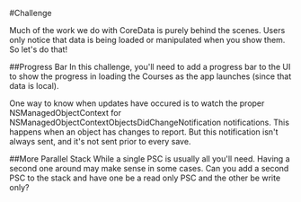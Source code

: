 
#Challenge

Much of the work we do with CoreData is purely behind the scenes. Users only notice that data is being loaded or manipulated when you show them. So let's do that!


##Progress Bar
In this challenge, you'll need to add a progress bar to the UI to show the progress in loading the Courses as the app launches (since that data is local).

One way to know when updates have occured is to watch the proper NSManagedObjectContext for NSManagedObjectContextObjectsDidChangeNotification notifications. This happens when an object has changes to report. But this notification isn't always sent, and it's not sent prior to every save. 


##More Parallel Stack
While a single PSC is usually all you'll need. Having a second one around may make sense in some cases. Can you add a second PSC to the stack and have one be a read only PSC and the other be write only?
